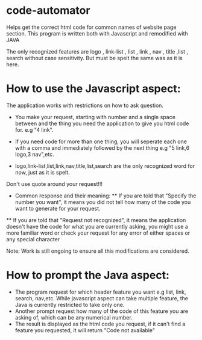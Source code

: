 # code-automator
Helps get the correct html code for common names of website page section. This program is written both with Javascript and remodified with JAVA

The only recognized features are logo , link-list , list , link , nav , title ,list , search without case sensitivity. But must be spelt the same was as it is here.

# How to use the Javascript aspect:
The application works with restrictions on how to ask question. 
- You make your request, starting with number and a single space between and the thing you need the application to give you html code for. e.g "4 link". 

- If you need code for more than one thing, you will seperate each one with a comma and immediately followed by the next thing e.g "5 link,6 logo,3 nav",etc.

- logo,link-list,list,link,nav,title,list,search are the only recognized word for now, just as it is spelt.

Don't use quote around your request!!!


- Common response and their meaning:
** If you are told that "Specify the number you want", it means you did not tell how many of the code you want to generate for your request.

** If you are told that "Request not recognized", it means the application doesn't have the code for what you are currently asking, you might use a more familiar word or check your request for any error of either spaces or any special character

Note: Work is still ongoing to ensure all this modifications are considered.

# How to prompt the Java aspect:
- The program request for which header feature you want e.g list, link, search, nav,etc. While javascript aspect can take multiple feature, the Java is currently restricted to take only one.
- Another prompt request how many of the code of this feature you are asking of, which can be any numerical number.
- The result is displayed as the html code you request, if it can't find a feature you requested, it will return "Code not available" 

